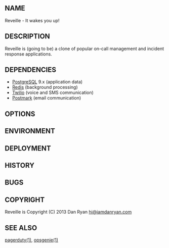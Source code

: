 ## NAME

Reveille - It wakes you up!

## DESCRIPTION

Reveille is (going to be) a clone of popular on-call management and incident response applications.

## DEPENDENCIES

* [PostgreSQL](http://www.postgresql.org/) 9.x (application data)
* [Redis](http://redis.io/) (background processing)
* [Twilio](http://www.twilio.com/) (voice and SMS communication)
* [Postmark](https://postmarkapp.com) (email communication)

## OPTIONS

## ENVIRONMENT

## DEPLOYMENT

## HISTORY

## BUGS

## COPYRIGHT

Reveille is Copyright (C) 2013 Dan Ryan <hi@iamdanryan.com>

## SEE ALSO

[pagerduty(1)](http://pagerduty.com), [opsgenie(1)](http://opsgenie.com)